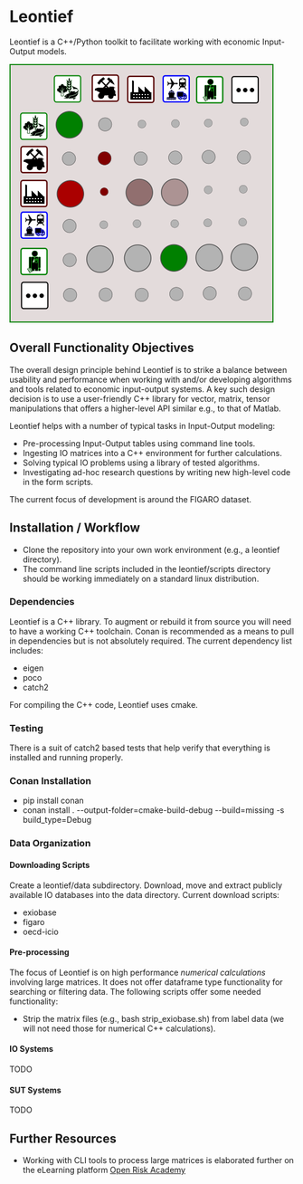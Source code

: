# Leontief

Leontief is a C++/Python toolkit to facilitate working with economic Input-Output models. 

![IO](docs/US-IO.png)

## Overall Functionality Objectives

The overall design principle behind Leontief is to strike a balance between usability and performance when working with and/or developing algorithms and tools related to economic input-output systems. A key such design decision is to use a user-friendly C++ library for vector, matrix, tensor manipulations that offers a higher-level API similar e.g., to that of Matlab.  

Leontief helps with a number of typical tasks in Input-Output modeling:

* Pre-processing Input-Output tables using command line tools.
* Ingesting IO matrices into a C++ environment for further calculations.
* Solving typical IO problems using a library of tested algorithms. 
* Investigating ad-hoc research questions by writing new high-level code in the form scripts.

The current focus of development is around the FIGARO dataset.

## Installation / Workflow

* Clone the repository into your own work environment (e.g., a leontief directory). 
* The command line scripts included in the leontief/scripts directory should be working immediately on a standard linux distribution. 

### Dependencies

Leontief is a C++ library. To augment or rebuild it from source you will need to have a working C++ toolchain. Conan is recommended as a means to pull in dependencies but is not absolutely required. The current dependency list includes:

* eigen
* poco
* catch2

For compiling the C++ code, Leontief uses cmake. 

### Testing

There is a suit of catch2 based tests that help verify that everything is installed and running properly.

### Conan Installation

* pip install conan
* conan install . --output-folder=cmake-build-debug --build=missing -s build_type=Debug

### Data Organization

#### Downloading Scripts

Create a leontief/data subdirectory. Download, move and extract publicly available IO databases into the data directory. Current download scripts:

* exiobase
* figaro
* oecd-icio

#### Pre-processing

The focus of Leontief is on high performance *numerical calculations* involving large matrices. It does not offer dataframe type functionality for searching or filtering data. The following scripts offer some needed functionality:

* Strip the matrix files (e.g., bash strip_exiobase.sh) from label data (we will not need those for numerical C++ calculations).

#### IO Systems

TODO

#### SUT Systems

TODO

## Further Resources

* Working with CLI tools to process large matrices is elaborated further on the eLearning platform [Open Risk Academy](https://www.openriskacademy.com/course/view.php?id=76)


